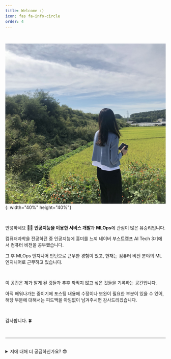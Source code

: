 ```yaml
---
title: Welcome :)
icon: fas fa-info-circle
order: 4
---
```


<br>

![](/assets/img/profile.jpg){: width="40%" height="40%"}

<br>

안녕하세요 👋🏼  **인공지능을 이용한 서비스 개발**과 **MLOps**에 관심이 많은 유승리입니다.

컴퓨터과학을 전공하던 중 인공지능에 흥미를 느껴 네이버 부스트캠프 AI Tech 3기에서 컴퓨터 비전을 공부했습니다.

그 후 MLOps 엔지니어 인턴으로 근무한 경험이 있고, 현재는 컴퓨터 비전 분야의 ML 엔지니어로 근무하고 있습니다.

<br>

이 공간은 제가 알게 된 것들과 추후 까먹지 않고 싶은 것들을 기록하는 공간입니다.

아직 배워나가는 중이기에 포스팅 내용에 수정이나 보완이 필요한 부분이 있을 수 있어, 해당 부분에 대해서는 피드백을 아낌없이 남겨주시면 감사드리겠습니다.

<br>

감사합니다. 🍀

<br>

<hr>

<br>

<details>
<summary>저에 대해 더 궁금하신가요? 😎</summary>
<div markdown="1">

<br>

- **Email**  /  seungri0826@gmail.com

- **GitHub**  /   [https://github.com/seungriyou](https://github.com/seungriyou)

- **Tistory Blog**  /  [https://keep-on-seungriing.tistory.com](https://keep-on-seungriing.tistory.com/)

- **LinkedIn** / [https://www.linkedin.com/in/seungri-you](https://www.linkedin.com/in/seungri-you/)

</div>
</details>

